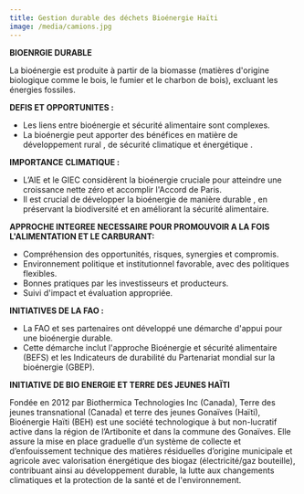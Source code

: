 ```yaml
---
title: Gestion durable des déchets Bioénergie Haïti
image: /media/camions.jpg
---
```

**BIOENRGIE DURABLE**

 La bioénergie est produite à partir de la biomasse (matières d'origine biologique comme le bois, le fumier et le charbon de bois), excluant les énergies fossiles.

**DEFIS ET OPPORTUNITES :**

* Les liens entre bioénergie et  sécurité alimentaire  sont complexes.
* La bioénergie peut apporter des bénéfices en matière de développement rural , de  sécurité climatique  et  énergétique .

**IMPORTANCE CLIMATIQUE :**

* L’AIE et le GIEC considèrent la bioénergie cruciale pour atteindre une croissance nette zéro et accomplir l'Accord de Paris.
* Il est crucial de développer la bioénergie de manière durable , en préservant la biodiversité et en améliorant la sécurité alimentaire.

**APPROCHE INTEGREE NECESSAIRE POUR PROMOUVOIR A LA FOIS L'ALIMENTATION ET LE CARBURANT:**

* Compréhension des opportunités, risques, synergies et compromis.
* Environnement politique et institutionnel favorable, avec des politiques flexibles.
* Bonnes pratiques par les investisseurs et producteurs.
* Suivi d'impact et évaluation appropriée.

**INITIATIVES DE LA FAO :**

* La FAO et ses partenaires ont développé une démarche d'appui pour une bioénergie durable.
* Cette démarche inclut l'approche Bioénergie et sécurité alimentaire (BEFS) et les Indicateurs de durabilité du Partenariat mondial sur la bioénergie (GBEP).

**INITIATIVE DE BIO ENERGIE ET TERRE DES JEUNES HAÏTI**

Fondée en 2012 par Biothermica Technologies Inc (Canada), Terre des jeunes transnational (Canada) et terre des jeunes Gonaïves (Haïti), Bioénergie Haïti (BEH) est une société technologique à but non-lucratif active dans la région de l’Artibonite et dans la commune des Gonaïves. Elle assure la mise en place graduelle d’un système de collecte et d’enfouissement technique des matières résiduelles d’origine municipale et agricole avec valorisation énergétique des biogaz (électricité/gaz bouteille), contribuant ainsi au développement durable, la lutte aux changements climatiques et la protection de la santé et de l'environnement.
